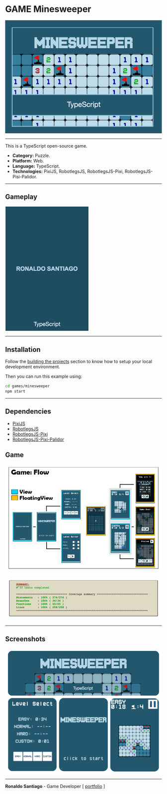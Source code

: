 # GAME Minesweeper

![cover](media/img_cover_minesweeper_ts.png)

* * *

This is a TypeScript open-source game.

+ **Category:** Puzzle.
+ **Platform:** Web.
+ **Language:** TypeScript.
+ **Technologies:** PixiJS, RobotlegsJS, RobotlegsJS-Pixi, RobotlegsJS-Pisi-Palidor.

* * *

## Gameplay

![gif_ts](media/gif_minesweeper_ts_demo.gif)

* * *

## Installation

Follow the [building the projects](https://github.com/RobotlegsJS/RobotlegsJS-Framework/tree/master/.github/CONTRIBUTING.md#building-the-projects) section to know how to setup your local development environment.

Then you can run this example using:

```bash
cd games/minesweeper
npm start
```

* * *

## Dependencies

+ [PixiJS](http://www.pixijs.com/)
+ [RobotlegsJS](https://github.com/RobotlegsJS/RobotlegsJS-Framework/tree/master/packages/core)
+ [RobotlegsJS-Pixi](https://github.com/RobotlegsJS/RobotlegsJS-Framework/tree/master/packages/pixi)
+ [RobotlegsJS-Pixi-Palidor](https://github.com/RobotlegsJS/RobotlegsJS-Framework/tree/master/packages/pixi-palidor)

## Game

![screenshot01](media/img_ss_minesweeper_ts_01.png)

![screenshot02](media/img_ss_minesweeper_ts_02.png)

* * *

## Screenshots
![screenshot01](media/img_game_minesweeper_ts.png)

* * *

**Ronaldo Santiago**  - Game Developer [ [portfolio](https://ronaldosetzer.github.io/portfolio/) ]
